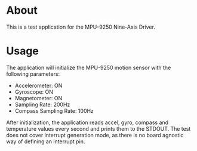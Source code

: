 # About
This is a test application for the MPU-9250 Nine-Axis Driver.

# Usage
The application will initialize the MPU-9250 motion sensor with the following parameters:
 - Accelerometer: ON
 - Gyroscope: ON
 - Magnetometer: ON
 - Sampling Rate: 200Hz
 - Compass Sampling Rate: 100Hz

After initialization, the application reads accel, gyro, compass and temperature values every second and prints them to the STDOUT.
The test does not cover interrupt generation mode, as there is no board agnostic way of defining an interrupt pin.
